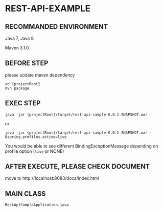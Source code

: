# REST-API-EXAMPLE

## RECOMMANDED ENVIRONMENT

Java 7, Java 8

Maven 3.1.0

## BEFORE STEP 

please update maven dependency

    cd {projectRoot}
    mvn package

## EXEC STEP 

    java -jar {projectRoot}/target/rest-api-sample-0.0.1-SNAPSHOT.war

or

    java -jar {projectRoot}/target/rest-api-sample-0.0.1-SNAPSHOT.war -Dspring.profiles.active=live

You would be able to see different BindingExceptionMessage depending on profile option (`live` or NONE)

## AFTER EXECUTE, PLEASE CHECK DOCUMENT

move to http://localhost:8080/docs/index.html
    
## MAIN CLASS

    RestApiSampleApplication.java
